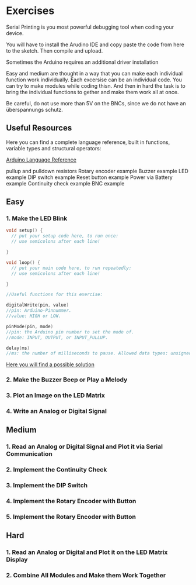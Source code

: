 # Exercises

Serial Printing is you most powerful debugging tool when coding your device.

You will have to install the Arudino IDE and copy paste the code from here to the sketch. Then compile and upload.

Sometimes the Arduino requires an additional driver installation

Easy and medium are thought in a way that you can make each individual function work individually. Each excersise can be an individual code. You can try to make modules while coding thisn. And then in hard the task is to bring the individual functions to gether and make them work all at once.

Be careful, do not use more than 5V on the BNCs, since we do not have an überspannungs schutz.

Useful Resources
--------------------
Here you can find a complete language reference, built in functions, variable types and structural operators:

[Arduino Language Reference](https://www.arduino.cc/reference/en/)

pullup and pulldown resistors
Rotary encoder example
Buzzer example
LED example
DIP switch example
Reset button example
Power via Battery example
Continuity check example
BNC example

## Easy

### 1. Make the LED Blink

```C
void setup() {
  // put your setup code here, to run once:
  // use semicolons after each line!

}

void loop() {
  // put your main code here, to run repeatedly:
  // use semicolons after each line!

}

//Useful functions for this exercise:

digitalWrite(pin, value)
//pin: Arduino-Pinnummer.
//value: HIGH or LOW.

pinMode(pin, mode)
//pin: the Arduino pin number to set the mode of.
//mode: INPUT, OUTPUT, or INPUT_PULLUP.

delay(ms)
//ms: the number of milliseconds to pause. Allowed data types: unsigned long.
```

[Here you will find a possible solution](Exercise_Solutions/01_Easy/01_Make_LED_Blink.md)

### 2. Make the Buzzer Beep or Play a Melody

### 3. Plot an Image on the LED Matrix

### 4. Write an Analog or Digital Signal

## Medium

### 1. Read an Analog or Digital Signal and Plot it via Serial Communication

### 2. Implement the Continuity Check

### 3. Implement the DIP Switch

### 4. Implement the Rotary Encoder with Button

### 5. Implement the Rotary Encoder with Button

## Hard

### 1. Read an Analog or Digital and Plot it on the LED Matrix Display

### 2. Combine All Modules and Make them Work Together






